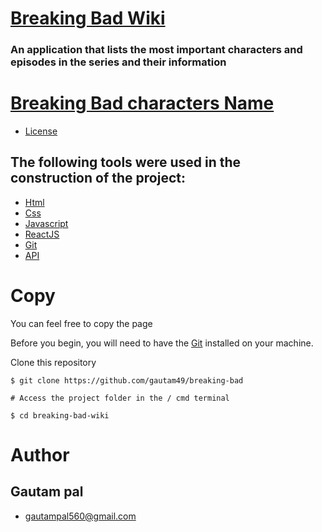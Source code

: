 # [Breaking Bad Wiki](https://gautam49.github.io/breaking-bad-wiki/)

###  An application that lists the most important characters and episodes in the series and their information

# [Breaking Bad characters Name](https://gautam49.github.io/breaking-bad/)

- [License](https://github.com/gautam49/breaking-bad/blob/master/License)

## The following tools were used in the construction of the project:

- [Html](https://developer.mozilla.org/pt-BR/docs/Web/HTML)
- [Css](https://developer.mozilla.org/pt-BR/docs/Web/Css)
- [Javascript](https://developer.mozilla.org/pt-BR/docs/Web/Javascript)
- [ReactJS](https://reactjs.org/community/support.html)
- [Git](https://git-scm.com/)
- [API](https://breakingbadapi.com/)

# Copy
You can feel free to copy the page

Before you begin, you will need to have the [Git](https://git-scm.com) installed on your machine.

Clone this repository

```
$ git clone https://github.com/gautam49/breaking-bad

# Access the project folder in the / cmd terminal

$ cd breaking-bad-wiki
```
# Author
## Gautam pal


- [gautampal560@gmail.com](mailto:gautampal560@gmail.com)

